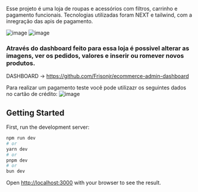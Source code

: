 Esse projeto é uma loja de roupas e acessórios com filtros, carrinho e pagamento funcionais.
Tecnologias utilizadas foram NEXT e tailwind, com a inregração das apis de pagamento.

![image](https://github.com/Frisonjr/ecommerce-store/assets/39142481/b0b1bbca-22c5-4ba1-b00e-568d01ce681f)
![image](https://github.com/Frisonjr/ecommerce-store/assets/39142481/2c93cfa6-39c8-4829-9864-55b7f19c7b41)

### Através do dashboard feito para essa loja é possivel alterar as imagens, ver os pedidos, valores e inserir ou romever novos produtos.
DASHBOARD -> https://github.com/Frisonjr/ecommerce-admin-dashboard

Para realizar um pagamento teste você pode utilizazr os seguintes dados no cartão de crédito:
![image](https://github.com/Frisonjr/ecommerce-store/assets/39142481/33eef6b8-e9a5-4d74-aeef-decb80c224a8)




## Getting Started

First, run the development server:

```bash
npm run dev
# or
yarn dev
# or
pnpm dev
# or
bun dev
```

Open [http://localhost:3000](http://localhost:3000) with your browser to see the result.
